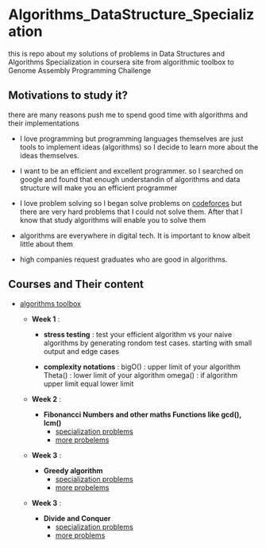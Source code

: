 # Algorithms_DataStructure_Specialization
this is repo about my solutions of problems in Data Structures and Algorithms Specialization in coursera site from algorithmic toolbox to Genome Assembly Programming Challenge

## Motivations to study it?

there are many reasons push me to spend good time with algorithms and their implementations
- I love programming but programming languages themselves are just tools to implement ideas (algorithms)
	so I decide to learn more about the ideas themselves.

- I want to be an efficient and excellent programmer. so I searched on google and found that enough 		understandin of algorithms and data structure will make you an efficient programmer

- I love problem solving so I began solve problems on [codeforces](http://codeforces.com) but there are 	very hard problems that I could not solve them. After that I know that study algorithms will enable 	you to solve them

- algorithms are everywhere in digital tech. It is important to know albeit little about them
- high companies request graduates who are good in algorithms.

## Courses and Their content

- [algorithms toolbox](https://www.coursera.org/learn/algorithmic-toolbox)
	- **Week 1** :

		- **stress testing** : 
			test your efficient algorithm vs your naive algorithms by generating 						   rondom test cases. starting with small output and edge cases

		- **complexity notations** : 
			bigO() : upper limit of your algorithm
			Theta() : lower limit of your algorithm
			omega() : if algorithm upper limit equal lower limit


	- **Week 2** : 
		- **Fibonancci Numbers and other maths Functions like gcd(), lcm()**
		 	- [specialization problems](https://github.com/HUMANIAM/Algorithms_DataStructure_Specialization/tree/master/Algorithms%20Toolbox/W2)
		 	- [more probelems](https://github.com/HUMANIAM/Competitve-Programming-Problems/tree/master/Fibonancci%20series)

	- **Week 3** : 
		- **Greedy algorithm**
			- [specialization problems](https://github.com/HUMANIAM/Algorithms_DataStructure_Specialization/tree/master/Algorithms%20Toolbox/W3)
		 	- [more probelems](https://github.com/HUMANIAM/Competitve-Programming-Problems/tree/master/Greedy_Technique)

	- **Week 3** :
		- **Divide and Conquer**
			- [specialization problems](https://github.com/HUMANIAM/Algorithms_DataStructure_Specialization/tree/master/Algorithms%20Toolbox/W4)
			- [more problems](https://github.com/HUMANIAM/Competitve-Programming-Problems/tree/master/Greedy_Technique)

	

